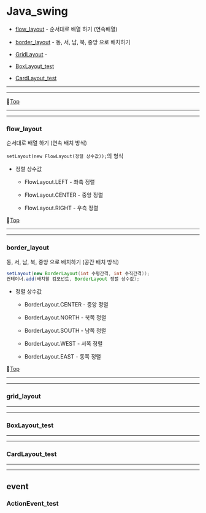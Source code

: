 # Java_swing

* [flow_layout](#flow_layout) - 순서대로 배열 하기 (연속배열)


* [border_layout](#border_layout) - 동, 서, 남, 북, 중앙 으로 배치하기


* [GridLayout](#gridlayout) - 


* [BoxLayout_test](#boxlayout_test)


* [CardLayout_test](#cardlayout_test)

---
---


:camel:[Top](#java_swing)

---
---

### flow_layout

순서대로 배열 하기 (연속 배치 방식)

``setLayout(new FlowLayout(정렬 상수값));``의 형식

* 정렬 상수값

	* FlowLayout.LEFT		- 좌측 정렬
	
	* FlowLayout.CENTER	- 중앙 정렬
	
	* FlowLayout.RIGHT	- 우측 정렬	

:camel:[Top](#java_swing)

---
---

### border_layout

동, 서, 남, 북, 중앙 으로 배치하기 (공간 배치 방식)

```java
setLayout(new BorderLayout(int 수평간격, int 수직간격));
컨테이너.add(배치할 컴포넌트, BorderLayout 정렬 상수값);
```

* 정렬 상수값

	* BorderLayout.CENTER		- 중앙 정렬
	
	* BorderLayout.NORTH		- 북쪽 정렬
	
	* BorderLayout.SOUTH		- 남쪽 정렬
	
	* BorderLayout.WEST		- 서쪽 정렬
	
	* BorderLayout.EAST		- 동쪽 정렬
	
:camel:[Top](#java_swing)

---
---

### grid_layout

---
---

### BoxLayout_test

---
---

### CardLayout_test

---
---

## event
### ActionEvent_test